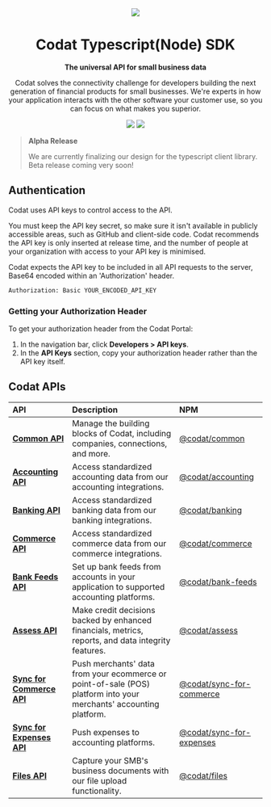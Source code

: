 <div align="center">
   <picture>
        <source srcset="https://user-images.githubusercontent.com/6267663/221800355-0995e4ad-a386-4943-a4c2-e620341a5155.svg" media="(prefers-color-scheme: dark)">
        <img src="https://user-images.githubusercontent.com/6267663/221800359-b7f7776c-a44f-4384-8dd0-d9f7d5caef7d.svg">
   </picture>
   <h1>Codat Typescript(Node) SDK</h1>
   <p><strong>The universal API for small business data</strong></p>
   <p>Codat solves the connectivity challenge for developers building the next generation of financial products for small businesses. We're experts in how your application interacts with the other software your customer use, so you can focus on what makes you superior.</p>
  <a href="https://docs.codat.io/using-the-api/overview"><img src="https://img.shields.io/static/v1?label=Docs&message=API Ref&color=4c2cec&style=for-the-badge" /></a>
  <a href="https://opensource.org/licenses/MIT"><img src="https://img.shields.io/badge/License-MIT-blue.svg?style=for-the-badge" /></a>
</div>

> **Alpha Release**
> 
> We are currently finalizing our design for the typescript client library. Beta release coming very soon!

## Authentication

Codat uses API keys to control access to the API.

You must keep the API key secret, so make sure it isn't available in publicly accessible areas, such as GitHub and client-side code. Codat recommends the API key is only inserted at release time, and the number of people at your organization with access to your API key is minimised.

Codat expects the API key to be included in all API requests to the server, Base64 encoded within an 'Authorization' header.

```bash
Authorization: Basic YOUR_ENCODED_API_KEY
```

### Getting your Authorization Header

To get your authorization header from the Codat Portal:

1. In the navigation bar, click **Developers > API keys**.
2. In the **API Keys** section, copy your authorization header rather than the API key itself.

## Codat APIs

| API | Description | NPM |
| :- | :- | :- |
| **[Common API](https://github.com/codatio/client-sdk-typescript/tree/main/common)** | Manage the building blocks of Codat, including companies, connections, and more. | [@codat/common](https://www.npmjs.com/package/@codat/common) |
| **[Accounting API](https://github.com/codatio/client-sdk-typescript/tree/main/accounting)** | Access standardized accounting data from our accounting integrations. | [@codat/accounting](https://www.npmjs.com/package/@codat/accounting) |
| **[Banking API](https://github.com/codatio/client-sdk-typescript/tree/main/banking)** | Access standardized banking data from our banking integrations. | [@codat/banking](https://www.npmjs.com/package/@codat/banking) |
| **[Commerce API](https://github.com/codatio/client-sdk-typescript/tree/main/commerce)** | Access standardized commerce data from our commerce integrations. | [@codat/commerce](https://www.npmjs.com/package/@codat/commerce) |
| **[Bank Feeds API](https://github.com/codatio/client-sdk-typescript/tree/main/bankfeeds)** | Set up bank feeds from accounts in your application to supported accounting platforms. | [@codat/bank-feeds](https://www.npmjs.com/package/@codat/bank-feeds) |
| **[Assess API](https://github.com/codatio/client-sdk-typescript/tree/main/assess)** | Make credit decisions backed by enhanced financials, metrics, reports, and data integrity features. | [@codat/assess](https://www.npmjs.com/package/@codat/assess) |
| **[Sync for Commerce API](https://github.com/codatio/client-sdk-typescript/tree/main/synccommerce)** | Push merchants' data from your ecommerce or point-of-sale (POS) platform into your merchants' accounting platform. | [@codat/sync-for-commerce](https://www.npmjs.com/package/@codat/sync-for-commerce) |
| **[Sync for Expenses API](https://github.com/codatio/client-sdk-typescript/tree/main/expenses)** | Push expenses to accounting platforms. | [@codat/sync-for-expenses](https://www.npmjs.com/package/@codat/sync-for-expenses) |
| **[Files API](https://github.com/codatio/client-sdk-typescript/tree/main/files)** | Capture your SMB's business documents with our file upload functionality. | [@codat/files](https://www.npmjs.com/package/@codat/files) |
